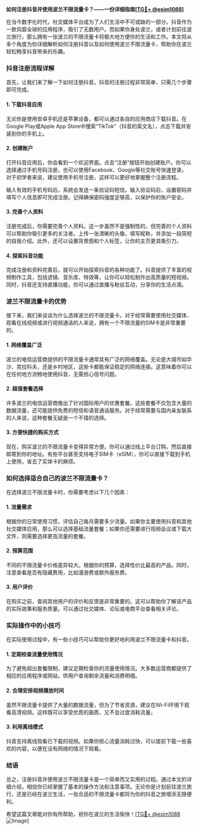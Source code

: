 **如何注册抖音并使用波兰不限流量卡？——一份详细指南[[TG💪+ @esim1088](https://t.me/s/esim1088)]**

在当今数字化时代，社交媒体平台成为了人们生活中不可或缺的一部分。抖音作为一款风靡全球的应用程序，吸引了无数用户。而如果你身处波兰，或者计划前往波兰旅行，那么拥有一张波兰的不限流量卡将极大地方便你的生活和工作。本文将从多个角度为你详细解析如何注册抖音以及如何使用波兰不限流量卡，帮助你在波兰轻松畅享抖音带来的乐趣。

### 抖音注册流程详解

首先，让我们来了解一下如何注册抖音。抖音的注册过程非常简单，只需几个步骤即可完成。

#### 1. 下载抖音应用

无论你是使用安卓手机还是苹果设备，都可以通过各自的应用商店下载抖音。在Google Play或Apple App Store中搜索“TikTok”（抖音的英文名），点击下载并安装到你的手机上。

#### 2. 创建账户

打开抖音应用后，你会看到一个欢迎界面。点击“注册”按钮开始创建账户。你可以选择通过手机号码注册，也可以使用Facebook、Google等社交账号快速登录。对于初学者来说，建议使用手机号注册，这样可以更好地掌握整个注册流程。

输入有效的手机号码后，系统会发送一条验证码短信。输入验证码后，设置密码并填写个人信息即可完成注册。记得确保密码强度足够高，以保护你的账户安全。

#### 3. 完善个人资料

注册完成后，你需要完善个人资料。这一步虽然不是强制性的，但完善的个人资料可以帮助你吸引更多的关注者。上传一张清晰的头像，填写昵称，并添加一段简短的自我介绍。此外，还可以设置背景图和个人标签，让你的主页更具吸引力。

#### 4. 探索抖音功能

完成注册和资料完善后，就可以开始探索抖音的各种功能了。抖音提供了丰富的视频制作工具，包括滤镜、音乐库、特效等，让你可以轻松制作出高质量的短视频。同时，抖音还支持直播功能，你可以通过直播与粉丝互动，分享你的生活点滴。

### 波兰不限流量卡的优势

接下来，我们来谈谈为什么选择波兰的不限流量卡。对于经常需要使用社交媒体、观看在线视频或进行视频通话的人来说，拥有一个不限流量的SIM卡是非常重要的。

#### 1. 网络覆盖广泛

波兰的电信运营商提供的不限流量卡通常具有广泛的网络覆盖。无论是大城市如华沙、克拉科夫，还是乡村地区，这些卡都能保证稳定的网络连接。这意味着你可以在任何地方流畅地使用抖音，无需担心信号问题。

#### 2. 超值套餐选择

许多波兰的电信运营商推出了针对国际用户的优惠套餐。这些套餐不仅包含大量的数据流量，还可能提供免费的短信和语音通话服务。对于经常需要与国内亲友联系的人来说，这种套餐无疑是一个不错的选择。

#### 3. 方便快捷的购买方式

现在，购买波兰的不限流量卡变得异常方便。你可以通过线上平台订购，然后直接邮寄到你的地址。有些平台甚至支持电子SIM卡（eSIM），你可以直接下载到手机上使用，省去了实体卡的麻烦。

### 如何选择适合自己的波兰不限流量卡？

在选择波兰不限流量卡时，你需要考虑以下几个因素：

#### 1. 流量需求

根据你的日常使用习惯，评估自己每月需要多少流量。如果你主要使用抖音和其他社交媒体应用，那么可以选择基础流量套餐；如果你还需要进行视频会议或下载大文件，则需要选择更高流量的套餐。

#### 2. 预算范围

不同的不限流量卡价格差异较大。根据你的预算，选择性价比最高的产品。同时，注意查看是否有隐藏费用，比如漫游费或额外服务费。

#### 3. 用户评价

在购买之前，查阅其他用户的评价和反馈是非常重要的。这可以帮助你了解该产品的实际效果和服务质量。可以通过社交媒体、论坛或电商平台查看相关评论。

### 实际操作中的小技巧

在实际使用过程中，有一些小技巧可以帮助你更好地利用波兰不限流量卡和抖音。

#### 1. 定期检查流量使用情况

为了避免超出套餐限制，建议定期检查你的流量使用情况。大多数运营商都提供了相应的应用程序或网站，供用户查询剩余流量和消费明细。

#### 2. 合理安排视频播放时间

虽然不限流量卡提供了大量的数据流量，但为了节省资源，建议在Wi-Fi环境下观看高清视频。这样既可以享受优质的画质，又不会过度消耗流量。

#### 3. 利用离线模式

抖音支持离线观看已下载的视频。如果你担心流量消耗过快，可以提前下载一些喜欢的内容，以便在没有网络的情况下观看。

### 结语

总之，注册抖音并使用波兰不限流量卡是一个简单而又实用的过程。通过本文的详细介绍，相信你已经掌握了基本的操作方法和注意事项。无论你是计划前往波兰旅行，还是已经在波兰生活，一张合适的不限流量卡都将为你的抖音之旅增添无限便利。

希望这篇文章能对你有所帮助，祝你在波兰的生活愉快！[[TG💪+ @esim1088](https://t.me/s/esim1088) ![Image](https://i.postimg.cc/4NQfJmqS/Snipaste-2025-05-13-00-14-12.png)]